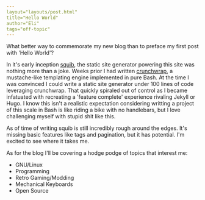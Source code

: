 ```yaml
---
layout="layouts/post.html"
title="Hello World"
author="Eli"
tags="off-topic"
---
```


What better way to commemorate my new blog than to preface my first post with 'Hello World'?

In it's early inception [squib](https://github.com/egladman/squib), the static site generator powering this site was nothing more than a joke. Weeks prior I had written [crunchwrap](https://github.com/egladman/crunchwrap), a mustache-like templating engine implemented in pure Bash. At the time I was convinced I could write a static site generator under 100 lines of code leveraging crunchwrap. That quickly spiraled out of control as I became infatuated with recreating a 'feature complete' experience rivaling Jekyll or Hugo. I know this isn't a realistic expectation considering writting a project of this scale in Bash is like riding a bike with no handlebars, but I love challenging myself with stupid shit like this.

As of time of writing squib is still incredibly rough around the edges. It's missing basic features like tags and pagination, but it has potential. I'm excited to see where it takes me.

As for the blog I'll be covering a hodge podge of topics that interest me:

- GNU/Linux
- Programming
- Retro Gaming/Modding
- Mechanical Keyboards
- Open Source
